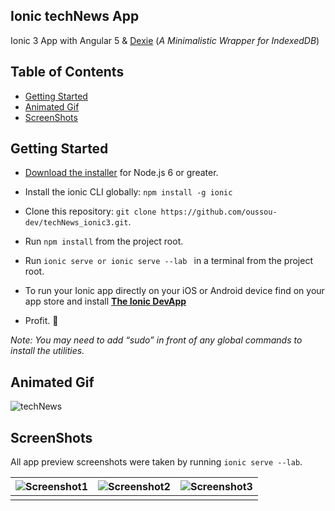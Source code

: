 ## **Ionic techNews App**

Ionic 3 App with Angular 5 & [Dexie](https://gexie.org) (_A Minimalistic Wrapper for IndexedDB_)

## Table of Contents
 - [Getting Started](#getting-started)
 - [Animated Gif](#animated-gif)
 - [ScreenShots](#screenshots)

## Getting Started

* [Download the installer](https://nodejs.org/) for Node.js 6 or greater.
* Install the ionic CLI globally: `npm install -g ionic`
* Clone this repository: `git clone https://github.com/oussou-dev/techNews_ionic3.git`.
* Run `npm install` from the project root.
* Run `ionic serve or ionic serve --lab ` in a terminal from the project root.
* To run your Ionic app directly on your iOS or Android device find on your app store and install [**The Ionic DevApp**](https://ionicframework.com/docs/pro/devapp/) 

* Profit. :tada:

_Note: You may need to add “sudo” in front of any global commands to install the utilities._

## Animated Gif 

![techNews](https://github.com/oussou-dev/techNews_ionic3/blob/master/sc-techNews.gif)

## ScreenShots

All app preview screenshots were taken by running `ionic serve --lab`.

| ![Screenshot1](https://github.com/oussou-dev/techNews_ionic3/blob/master/sc-accueil.png) | ![Screenshot2](https://github.com/oussou-dev/techNews_ionic3/blob/master/sc-add-pgrm.png) | ![Screenshot3](https://github.com/oussou-dev/techNews_ionic3/blob/master/sc-pgrms.png) |
| ------ | ------ | ------ |
|  |  |  |
